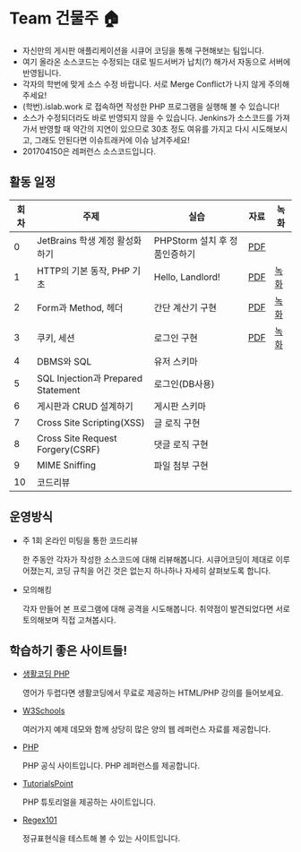 # Team 건물주 :house: 
* 자신만의 게시판 애플리케이션을 시큐어 코딩을 통해 구현해보는 팀입니다.
* 여기 올라온 소스코드는 수정되는 대로 빌드서버가 납치(?) 해가서 자동으로 서버에 반영됩니다.
* 각자의 학번에 맞게 소스 수정 바랍니다. 서로 Merge Conflict가 나지 않게 주의해주세요!
* (학번).islab.work 로 접속하면 작성한 PHP 프로그램을 실행해 볼 수 있습니다!
* 소스가 수정되더라도 바로 반영되지 않을 수 있습니다. Jenkins가 소스코드를 가져가서 반영할 때 약간의 지연이 있으므로 30초 정도 여유를 가지고 다시 시도해보시고, 그래도 안된다면 이슈트래커에 이슈 남겨주세요!
* 201704150은 레퍼런스 소스코드입니다.

## 활동 일정
회차|주제|실습|자료|녹화
-----|---|--|---|---
0|JetBrains 학생 계정 활성화하기|PHPStorm 설치 후 정품인증하기|[PDF](https://github.com/0x00000FF/argos-landlord/blob/main/week0/week0.pdf)
1|HTTP의 기본 동작, PHP 기초|Hello, Landlord!|[PDF](https://github.com/0x00000FF/argos-landlord/blob/main/week1/week1.pdf)|[녹화](https://youtu.be/SHD4IgTQqUo)
2|Form과 Method, 헤더|간단 계산기 구현|[PDF](https://github.com/0x00000FF/argos-landlord/blob/main/week2/week2.pdf)|[녹화](https://youtu.be/ljDfdmf6pjE)
3|쿠키, 세션|로그인 구현|[PDF](https://github.com/0x00000FF/argos-landlord/blob/main/week3/week3.pdf)|[녹화](https://youtu.be/1eFNt5z2GVs)
4|DBMS와 SQL|유저 스키마
5|SQL Injection과 Prepared Statement|로그인(DB사용)
6|게시판과 CRUD 설계하기|게시판 스키마
7|Cross Site Scripting(XSS)|글 로직 구현
8|Cross Site Request Forgery(CSRF)|댓글 로직 구현
9|MIME Sniffing|파일 첨부 구현
10|코드리뷰|

## 운영방식
* 주 1회 온라인 미팅을 통한 코드리뷰

  한 주동안 각자가 작성한 소스코드에 대해 리뷰해봅니다. 시큐어코딩이 제대로 이루어졌는지, 코딩 규칙을 어긴 것은 없는지 하나하나 자세히 살펴보도록 합니다.
  
* 모의해킹

  각자 만들어 본 프로그램에 대해 공격을 시도해봅니다. 취약점이 발견되었다면 서로 토의해보며 직접 고쳐봅시다.
  
## 학습하기 좋은 사이트들!
* [생활코딩 PHP](https://opentutorials.org/index.php/course/62)
  
  영어가 두렵다면 생활코딩에서 무료로 제공하는 HTML/PHP 강의를 들어보세요.
  
* [W3Schools](https://www.w3schools.com/)
  
  여러가지 예제 데모와 함께 상당히 많은 양의 웹 레퍼런스 자료를 제공합니다.
  
* [PHP](https://php.net)

  PHP 공식 사이트입니다. PHP 레퍼런스를 제공합니다.
  
* [TutorialsPoint](https://www.tutorialspoint.com/php/index.htm)

  PHP 튜토리얼을 제공하는 사이트입니다.
  
* [Regex101](https://regex101.com)

  정규표현식을 테스트해 볼 수 있는 사이트입니다.
